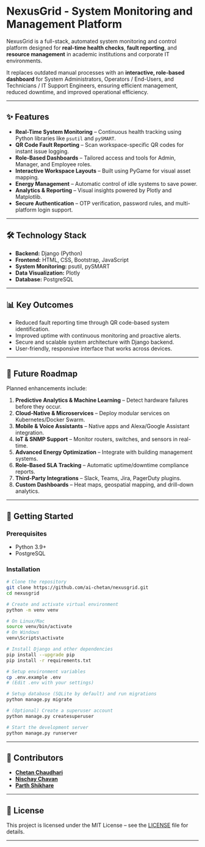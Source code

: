 # NexusGrid - System Monitoring and Management Platform

NexusGrid is a full-stack, automated system monitoring and control platform designed for **real-time health checks**, **fault reporting**, and **resource management** in academic institutions and corporate IT environments.  

It replaces outdated manual processes with an **interactive, role-based dashboard** for System Administrators, Operators / End-Users, and Technicians / IT Support Engineers, ensuring efficient management, reduced downtime, and improved operational efficiency.

---

## ✨ Features

- **Real-Time System Monitoring** – Continuous health tracking using Python libraries like `psutil` and `pySMART`.  
- **QR Code Fault Reporting** – Scan workspace-specific QR codes for instant issue logging.  
- **Role-Based Dashboards** – Tailored access and tools for Admin, Manager, and Employee roles.  
- **Interactive Workspace Layouts** – Built using PyGame for visual asset mapping.  
- **Energy Management** – Automatic control of idle systems to save power.  
- **Analytics & Reporting** – Visual insights powered by Plotly and Matplotlib.  
- **Secure Authentication** – OTP verification, password rules, and multi-platform login support.  

---

## 🛠 Technology Stack

- **Backend:** Django (Python)  
- **Frontend:** HTML, CSS, Bootstrap, JavaScript  
- **System Monitoring:** psutil, pySMART  
- **Data Visualization:** Plotly  
- **Database:** PostgreSQL  

---

## 📊 Key Outcomes

- Reduced fault reporting time through QR code-based system identification.  
- Improved uptime with continuous monitoring and proactive alerts.  
- Secure and scalable system architecture with Django backend.  
- User-friendly, responsive interface that works across devices.  

---

## 🚀 Future Roadmap

Planned enhancements include:

1. **Predictive Analytics & Machine Learning** – Detect hardware failures before they occur.  
2. **Cloud-Native & Microservices** – Deploy modular services on Kubernetes/Docker Swarm.  
3. **Mobile & Voice Assistants** – Native apps and Alexa/Google Assistant integration.  
4. **IoT & SNMP Support** – Monitor routers, switches, and sensors in real-time.  
5. **Advanced Energy Optimization** – Integrate with building management systems.  
6. **Role-Based SLA Tracking** – Automatic uptime/downtime compliance reports.  
7. **Third-Party Integrations** – Slack, Teams, Jira, PagerDuty plugins.  
8. **Custom Dashboards** – Heat maps, geospatial mapping, and drill-down analytics.  

---

## 📌 Getting Started

### Prerequisites
- Python 3.9+  
- PostgreSQL  

### Installation
```bash
# Clone the repository
git clone https://github.com/ai-chetan/nexusgrid.git
cd nexusgrid

# Create and activate virtual environment
python -m venv venv

# On Linux/Mac
source venv/bin/activate
# On Windows
venv\Scripts\activate

# Install Django and other dependencies
pip install --upgrade pip
pip install -r requirements.txt

# Setup environment variables
cp .env.example .env
# (Edit .env with your settings)

# Setup database (SQLite by default) and run migrations
python manage.py migrate

# (Optional) Create a superuser account
python manage.py createsuperuser

# Start the development server
python manage.py runserver
```

---

## 👥 Contributors

- [**Chetan Chaudhari**](https://github.com/Ai-Chetan)
- [**Nischay Chavan**](https://github.com/Nischay-loq)
- [**Parth Shikhare**](https://github.com/ParthShikhare19)

---

## 📜 License
This project is licensed under the MIT License – see the [LICENSE](LICENSE) file for details.

---
